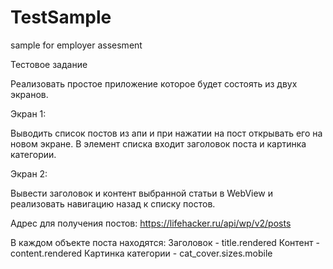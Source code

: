 # TestSample
sample for employer assesment 

Тестовое задание

Реализовать простое приложение которое будет состоять из двух экранов.
     

Экран 1:

Выводить список постов из апи и при нажатии на пост открывать его на новом экране.
В элемент списка входит заголовок поста и картинка категории.

Экран 2:

Вывести заголовок и контент выбранной статьи в WebView и реализовать навигацию назад к списку постов.

Адрес для получения постов:
https://lifehacker.ru/api/wp/v2/posts

В каждом объекте поста находятся:
Заголовок - title.rendered
Контент - content.rendered
Картинка категории - cat_cover.sizes.mobile


